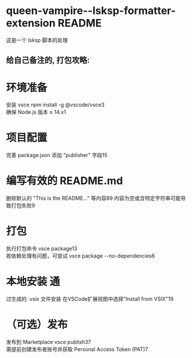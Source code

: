 # queen-vampire--lsksp-formatter-extension README

这是一个 lsksp 脚本的处理



## 给自己备注的, 打包攻略:

# 环境准备	
安装 vsce	npm install -g @vscode/vsce3	
确保 Node.js 版本 ≥ 14.x1

# 项目配置	
完善 package.json	
添加 "publisher" 字段15	

# 编写有效的 README.md	
删除默认的 "This is the README..." 
等内容89	内容为空或含特定字符串可能导致打包失败9

# 打包	
执行打包命令	vsce package13	
若依赖处理有问题，可尝试 vsce package --no-dependencies6

# 本地安装	通
过生成的 .vsix 文件安装	
在VSCode扩展视图中选择"Install from VSIX"19	

# （可选）发布	
发布到 Marketplace	vsce publish37	
需提前创建发布者账号并获取 Personal Access Token (PAT)7